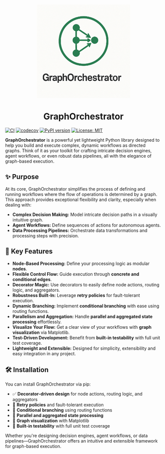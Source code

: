 <p align="center">
  <img src="https://raw.githubusercontent.com/AbhinavS99/GraphOrchestrator/main/logo/logo.png" alt="GraphOrchestrator Logo" width="300"/>
</p>

<h1 align="center">GraphOrchestrator</h1>

[![CI](https://github.com/AbhinavS99/GraphOrchestrator/actions/workflows/ci.yml/badge.svg)](https://github.com/AbhinavS99/GraphOrchestrator/actions/workflows/ci.yml)
[![codecov](https://codecov.io/gh/AbhinavS99/GraphOrchestrator/graph/badge.svg?token=U69VNUUQ6I)](https://codecov.io/gh/AbhinavS99/GraphOrchestrator)
[![PyPI version](https://badge.fury.io/py/graph-orchestrator.svg)](https://badge.fury.io/py/graph-orchestrator)
[![License: MIT](https://img.shields.io/badge/License-MIT-yellow.svg)](https://github.com/AbhinavS99/GraphOrchestrator/blob/main/LICENSE)

**GraphOrchestrator** is a powerful yet lightweight Python library designed to help you build and execute complex, dynamic workflows as directed graphs. Think of it as your toolkit for crafting intricate decision engines, agent workflows, or even robust data pipelines, all with the elegance of graph-based execution.

## ✨ Purpose

At its core, GraphOrchestrator simplifies the process of defining and running workflows where the flow of operations is determined by a graph. This approach provides exceptional flexibility and clarity, especially when dealing with:

- **Complex Decision Making:** Model intricate decision paths in a visually intuitive graph.
- **Agent Workflows:** Define sequences of actions for autonomous agents.
- **Data Processing Pipelines:** Orchestrate data transformations and processing steps with precision.

## 🚀 Key Features

- **Node-Based Processing:** Define your processing logic as modular **nodes**.
- **Flexible Control Flow:** Guide execution through **concrete and conditional edges**.
- **Decorator Magic:** Use decorators to easily define node actions, routing logic, and aggregators.
- **Robustness Built-In:** Leverage **retry policies** for fault-tolerant execution.
- **Dynamic Branching:** Implement **conditional branching** with ease using routing functions.
- **Parallelism and Aggregation:** Handle **parallel and aggregated state processing** effortlessly.
- **Visualize Your Flow:** Get a clear view of your workflows with **graph visualization** via Matplotlib.
- **Test-Driven Development:** Benefit from **built-in testability** with full unit test coverage.
- **Lightweight and Extensible:** Designed for simplicity, extensibility and easy integration in any project.

## 🛠️ Installation

You can install GraphOrchestrator via pip:



- ✅ **Decorator-driven design** for node actions, routing logic, and aggregators  
- 🔁 **Retry policies** and fault-tolerant execution  
- 🧠 **Conditional branching** using routing functions  
- 🤝 **Parallel and aggregated state processing**  
- 🎨 **Graph visualization** with Matplotlib  
- 🧪 **Built-in testability** with full unit test coverage  

Whether you're designing decision engines, agent workflows, or data pipelines—GraphOrchestrator offers an intuitive and extensible framework for graph-based execution.
